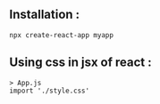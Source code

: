 ## Installation :

``npx create-react-app myapp``

## Using css in jsx of react : 
    
    > App.js
    import './style.css'
